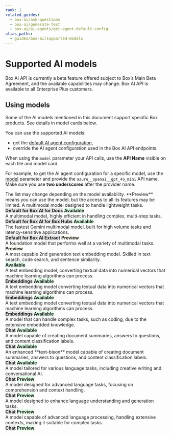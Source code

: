 ```yaml
---
rank: 1
related_guides:
  - box-ai/ask-questions
  - box-ai/generate-text
  - box-ai/ai-agents/get-agent-default-config
alias_paths:
  - guides/box-ai/supported-models
---
```


# Supported AI models

<Message type="notice">
Box AI API is currently a beta feature offered subject to Box’s Main Beta Agreement, and the available capabilities may change. Box AI API is available to all Enterprise Plus customers.
</Message>

## Using models

<Message type="tip">
Some of the AI models mentioned in this document support specific Box products. See details in model cards below.
</Message>

You can use the supported AI models:

- get the [default AI agent configuration][agent],
- override the AI agent configuration used in the Box AI API endpoints.

When using the `model` parameter your API calls, use the **API Name** visible on each tile and model card.

For example, to get the AI agent configuration for a specific model, use the [model][ai-model] parameter and provide the `azure__openai__gpt_4o_mini` API name. Make sure you use **two underscores** after the provider name.

<Message type='notice'>
The list may change depending on the model availability.
**Preview** means you can use the model, but the access to all its features
may be limited.
</Message>

<TileGrid rows="2">
    <Tile type="gpt" title="azure__openai__gpt_4o_mini" href="/guides/box-ai/ai-models/azure-openai-gpt-4o-mini-model-card">
      A multimodal model designed to handle lightweight tasks.
      <div>
        <strong style="background-color: #e8e8e8">Default for Box AI for Docs</strong>
        <strong style="background-color: #e1ffe7">Available</strong>
      </div>
    </Tile>
    <Tile type="gpt" title="openai__gpt_4o_2024_05_13" href="/guides/box-ai/ai-models/azure-openai-gpt-4o-2024-05-13-model-card">
      A multimodal model, highly efficient in handling complex, multi-step tasks.
      <div>
        <strong style="background-color: #e8e8e8">Default for Box AI for Box Hubs</strong>
        <strong style="background-color: #e1ffe7">Available</strong>
      </div>
    </Tile>
    <Tile type="gemini" title="google__gemini_1_5_flash_001" href="/guides/box-ai/ai-models/google-gemini-1-5-flash-001-model-card">
      The fastest Gemini multimodal model, built for high volume tasks and latency-sensitive applications.
      <div>
        <strong style="background-color: #e8e8e8">Default for Box AI Extract</strong>
        <strong style="background-color: #fffbf3">Preview</strong>
      </div>
    </Tile>
        <Tile type="gemini" title="google__gemini_1_5_pro_001" href="/guides/box-ai/ai-models/google-gemini-1-5-pro-001-model-card">
      A foundation model that performs well at a variety of multimodal tasks.
      <div>
        <strong style="background-color: #fffbf3">Preview</strong>
      </div>
    </Tile>
    <Tile type="gpt" title="azure__openai__text_embedding_ada_002" href="/guides/box-ai/ai-models/azure-text-embedding-ada-002-model-card">
      A most capable 2nd generation text embedding model. Skilled in
      text search, code search, and sentence similarity.
      <div>
        <strong style="background-color: #e1ffe7">Available</strong>
      </div>
    </Tile>
    <Tile type="model" title="google__textembedding_gecko" href="/guides/box-ai/ai-models/google-textembedding-gecko-model-card">
      A text embedding model, converting textual data into numerical vectors that machine learning algorithms can process.
      <div>
        <strong style="background-color: #e8e8e8">Embeddings</strong>
        <strong style="background-color: #e1ffe7">Available</strong>
      </div>
    </Tile>
    <Tile type="model" title="google__textembedding_gecko_002" href="/guides/box-ai/ai-models/google-textembedding-gecko-002-model-card">
       A text embedding model converting textual data into numerical vectors that machine learning algorithms can process.
      <div>
      <strong style="background-color: #e8e8e8">Embeddings</strong>
        <strong style="background-color: #e1ffe7">Available</strong>
      </div>
    </Tile>
    <Tile type="model" title="google__textembedding_gecko_003" href="/guides/box-ai/ai-models/google-textembedding-gecko-003-model-card">
      A text embedding model converting textual data into numerical vectors that machine learning algorithms can process.
      <div>
      <strong style="background-color: #e8e8e8">Embeddings</strong>
        <strong style="background-color: #e1ffe7">Available</strong>
      </div>
    </Tile>
    <Tile type="palm" title="google__text_unicorn" href="/guides/box-ai/ai-models/google-text-unicorn-model-card">
       A model that can handle complex tasks, such as coding, due to the extensive embedded knowledge.
      <div>
      <strong style="background-color: #e8e8e8">Chat</strong>
        <strong style="background-color: #e1ffe7">Available</strong>
      </div>
    </Tile>
    <Tile type="palm" title="google__text_bison" href="/guides/box-ai/ai-models/google-text-bison-model-card">
      A model capable of creating document summaries, answers to questions, and content classification labels.
      <div>
        <strong style="background-color: #e8e8e8">Chat</strong>
        <strong style="background-color: #e1ffe7">Available</strong>
      </div>
    </Tile>
    <Tile type="palm" title="google__text_bison_32k" href="/guides/box-ai/ai-models/google-text-bison-32-model-card">
      An enhanced **text-bison** model capable of creating document summaries, answers to questions, and content classification labels.
      <div>
        <strong style="background-color: #e8e8e8">Chat</strong>
        <strong style="background-color: #e1ffe7">Available</strong>
      </div>
    </Tile>
    <Tile type="model" title="aws__claude_3_haiku" href="/guides/box-ai/ai-models/aws-claude-3-haiku-model-card">
      A model tailored for various language tasks, including creative writing and conversational AI.
      <div>
        <strong style="background-color: #e8e8e8">Chat</strong>
        <strong style="background-color: #e1ffe7">Preview</strong>
      </div>
    </Tile>
    <Tile type="model" title="aws__claude_3_sonnet" href="/guides/box-ai/ai-models/aws-claude-3-sonnet-model-card">
       A model designed for advanced language tasks, focusing on comprehension and context handling.
      <div>
         <strong style="background-color: #e8e8e8">Chat</strong>
        <strong style="background-color: #e1ffe7">Preview</strong>
      </div>
    </Tile>
     <Tile type="model" title="aws__claude_3_5_sonnet" href="/guides/box-ai/ai-models/aws-claude-3-5-sonnet-model-card">
      A model designed to enhance language understanding and generation tasks.
      <div>
         <strong style="background-color: #e8e8e8">Chat</strong>
        <strong style="background-color: #e1ffe7">Preview</strong>
      </div>
    </Tile>
     <Tile type="model" title="aws__titan_text_lite" href="/guides/box-ai/ai-models/aws-titan-text-lite-model-card">
      A model capable of advanced language processing, handling extensive contexts, making it suitable for complex tasks.
      <div>
         <strong style="background-color: #e8e8e8">Chat</strong>
        <strong style="background-color: #e1ffe7">Preview</strong>
      </div>
    </Tile>
</TileGrid>

[ask]: e://post_ai_ask
[text-gen]: e://post_ai_text_gen
[agent]: e://get_ai_agent_default
[azure-ai-gpt-3-5-model]: https://learn.microsoft.com/en-us/azure/ai-services/openai/concepts/models#gpt-35
[azure-ai-mini-4o-model]: https://learn.microsoft.com/en-us/azure/ai-services/openai/concepts/models?tabs=python-secure#gpt-4o-and-gpt-4-turbo
[vertex-ai-model]: https://cloud.google.com/vertex-ai/generative-ai/docs/learn/models#models
[vertex-ai-gemini-models]: https://cloud.google.com/vertex-ai/generative-ai/docs/learn/models#gemini-models
[vertex-text-models]: https://cloud.google.com/vertex-ai/generative-ai/docs/model-reference/text
[azure-ai-embeddings]: https://learn.microsoft.com/en-us/azure/ai-services/openai/concepts/models#embeddings
[ai-model]: e://get-ai-agent-default#param-model
[aws-claude]: https://aws.amazon.com/bedrock/claude/
[aws-titan]: https://aws.amazon.com/bedrock/titan/
